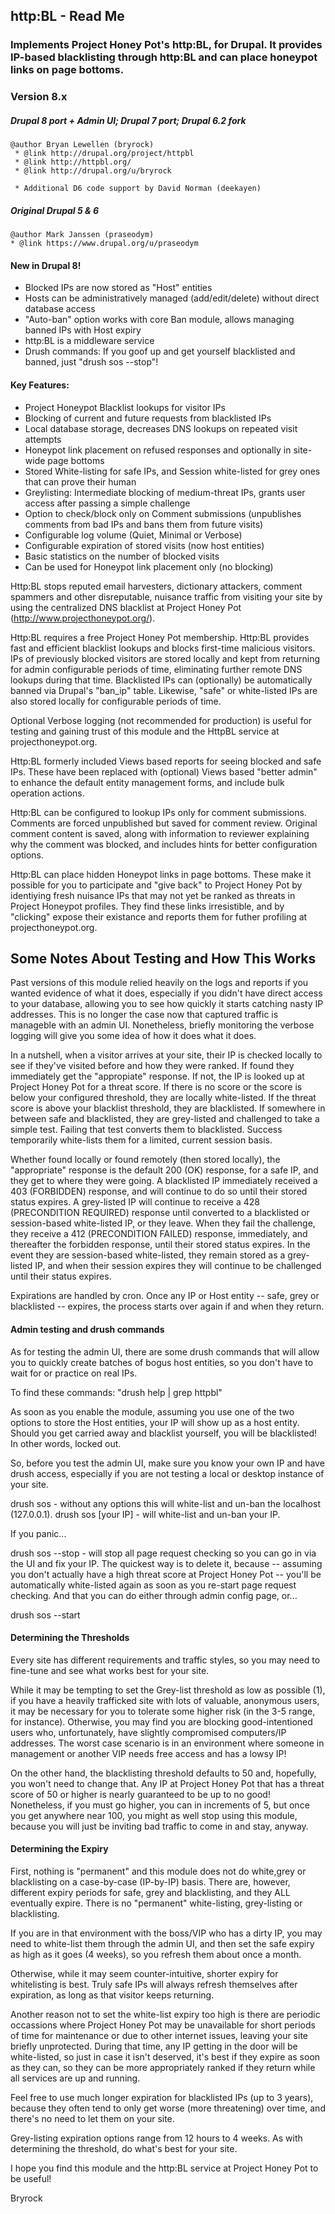 http:BL - Read Me
---------------------------------------------------------

### Implements Project Honey Pot's http:BL, for Drupal. It provides IP-based blacklisting through http:BL and can place honeypot links on page bottoms.


### Version 8.x
 
#####   Drupal 8 port + Admin UI; Drupal 7 port; Drupal 6.2 fork

	@author Bryan Lewellen (bryrock)
  	 * @link http://drupal.org/project/httpbl
  	 * @link http://httpbl.org/
  	 * @link http://drupal.org/u/bryrock
 
 	 * Additional D6 code support by David Norman (deekayen)

#####	Original Drupal 5 & 6

	@author Mark Janssen (praseodym) 
 	* @link https://www.drupal.org/u/praseodym

#### New in Drupal 8!

 * Blocked IPs are now stored as "Host" entities
 * Hosts can be administratively managed (add/edit/delete) without direct database access
 * "Auto-ban" option works with core Ban module, allows managing banned IPs with Host expiry
 * http:BL is a middleware service
 * Drush commands: If you goof up and get yourself blacklisted and banned, just "drush sos --stop"!

#### Key Features:

 * Project Honeypot Blacklist lookups for visitor IPs
 * Blocking of current and future requests from blacklisted IPs
 * Local database storage, decreases DNS lookups on repeated visit attempts
 * Honeypot link placement on refused responses and optionally in site-wide page bottoms
 * Stored White-listing for safe IPs, and Session white-listed for grey ones that can prove their human
 * Greylisting: Intermediate blocking of medium-threat IPs, grants user access after passing a simple challenge
 * Option to check/block only on Comment submissions (unpublishes comments from bad IPs and bans them from future visits)
 * Configurable log volume (Quiet, Minimal or Verbose)
 * Configurable expiration of stored visits (now host entities)
 * Basic statistics on the number of blocked visits
 * Can be used for Honeypot link placement only (no blocking)

Http:BL stops reputed email harvesters, dictionary attackers, comment spammers and other disreputable, nuisance traffic from visiting your site by using the centralized DNS blacklist at Project Honey Pot (http://www.projecthoneypot.org/).

Http:BL requires a free Project Honey Pot membership. Http:BL provides fast and efficient blacklist lookups and blocks first-time malicious visitors.  IPs of previously blocked visitors are stored locally and kept from returning for admin configurable periods of time, eliminating further remote DNS lookups during that time.  Blacklisted IPs can (optionally) be automatically banned via Drupal's "ban_ip" table.  Likewise, "safe" or white-listed IPs are also stored locally for configurable periods of time.

Optional Verbose logging (not recommended for production) is useful for testing and gaining trust of this module and the HttpBL service at projecthoneypot.org.

Http:BL formerly included Views based reports for seeing blocked and safe IPs.  These have been replaced with (optional) Views based "better admin" to enhance the default entity management forms, and include bulk operation actions.

Http:BL can be configured to lookup IPs only for comment submissions.  Comments are forced unpublished but saved for comment review. Original comment content is saved, along with information to reviewer explaining why the comment was blocked, and includes hints for better configuration options.

Http:BL can place hidden Honeypot links in page bottoms.  These make it possible for you to participate and "give back" to Project Honey Pot by identiying fresh nuisance IPs that may not yet be ranked as threats in Project Honeypot profiles.  They find these links irresistible, and by "clicking" expose their existance and reports them for futher profiling at projecthoneypot.org.  

  
Some Notes About Testing and How This Works
-------
 
 
Past versions of this module relied heavily on the logs and reports if you wanted evidence of what it does, especially if you didn't have direct access to your database, allowing you to see how quickly it starts catching nasty IP addresses.  This is no longer the case now that captured traffic is manageble with an admin UI.  Nonetheless, briefly monitoring the verbose logging will give you some idea of how it does what it does.

In a nutshell, when a visitor arrives at your site, their IP is checked locally to see if they've visited before and how they were  ranked.  If found they immediately get the "appropiate" response.  If not, the IP is looked up at Project Honey Pot for a threat score.  If there is no score or the score is below your configured threshold, they are locally white-listed.  If the threat score is above your blacklist threshold, they are blacklisted.  If somewhere in between safe and blacklisted, they are grey-listed and challenged to take a simple test.  Failing that test converts them to blacklisted.  Success temporarily white-lists them for a limited, current session basis.

Whether found locally or found remotely (then stored locally), the "appropriate" response is the default 200 (OK) response, for a safe IP, and they get to where they were going.  A blacklisted IP immediately received a 403 (FORBIDDEN) response, and will continue to do so until their stored status expires.  A grey-listed IP will continue to receive a 428 (PRECONDITION REQUIRED) response until converted to a blacklisted or session-based white-listed IP, or they leave.  When they fail the challenge, they receive a 412 (PRECONDITION FAILED) response, immediately, and thereafter the forbidden response, until their stored status expires.  In the event they are session-based white-listed, they remain stored as a grey-listed IP, and when their session expires they will continue to be challenged until their status expires.

Expirations are handled by cron.  Once any IP or Host entity -- safe, grey or blacklisted -- expires, the process starts over again if and when they return.

#### Admin testing and drush commands


As for testing the admin UI, there are some drush commands that will allow you to quickly create batches of bogus host entities, so you don't have to wait for or practice on real IPs.

To find these commands: "drush help | grep httpbl"

As soon as you enable the module, assuming you use one of the two options to store the Host entities, your IP will show up as a host entity.  Should you get carried away and blacklist yourself, you will be blacklisted!  In other words, locked out.

So, before you test the admin UI, make sure you know your own IP and have drush access, especially if you are not testing a local or desktop instance of your site.

drush sos - without any options this will white-list and un-ban the localhost (127.0.0.1).
drush sos [your IP] - will white-list and un-ban your IP.

If you panic...

drush sos --stop - will stop all page request checking so you can go in via the UI and fix your IP.  The quickest way is to delete it, because -- assuming you don't actually have a high threat score at Project Honey Pot -- you'll be automatically white-listed again as soon as you re-start page request checking.  And that you can do either through admin config page, or...

drush sos --start

#### Determining the Thresholds


Every site has different requirements and traffic styles, so you may need to fine-tune and see what works best for your site.

While it may be tempting to set the Grey-list threshold as low as possible (1), if you have a heavily trafficked site with lots of valuable, anonymous users, it may be necessary for you to tolerate some higher risk (in the 3-5 range, for instance).  Otherwise, you may find you are blocking good-intentioned users who, unfortunately, have slightly compromised computers/IP addresses.  The worst case scenario is in an environment where someone in management or another VIP needs free access and has a lowsy IP!

On the other hand, the blacklisting threshold defaults to 50 and, hopefully, you won't need to change that.  Any IP at Project Honey Pot that has a threat score of 50 or higher is nearly guaranteed to be up to no good!  Nonetheless, if you must go higher, you can in increments of 5, but once you get anywhere near 100, you might as well stop using this module, because you will just be inviting bad traffic to come in and stay, anyway.


#### Determining the Expiry


First, nothing is "permanent" and this module does not do white,grey or blacklisting on a case-by-case (IP-by-IP) basis.  There are, however, different expiry periods for safe, grey and blacklisting, and they ALL eventually expire.  There is no "permanent" white-listing, grey-listing or blacklisting.

If you are in that environment with the boss/VIP who has a dirty IP, you may need to white-list them through the admin UI, and then set the safe expiry as high as it goes (4 weeks), so you refresh them about once a month.

Otherwise, while it may seem counter-intuitive, shorter expiry for whitelisting is best.  Truly safe IPs will always refresh themselves after expiration, as long as that visitor keeps returning.

Another reason not to set the white-list expiry too high is there are periodic occassions where Project Honey Pot may be unavailable for short periods of time for maintenance or due to other internet issues, leaving your site briefly unprotected.  During that time, any IP getting in the door will be white-listed, so just in case it isn't deserved, it's best if they expire as soon as they can, so they can be more appropriately ranked if they return while all services are up and running.

Feel free to use much longer expiration for blacklisted IPs (up to 3 years), because they often tend to only get worse (more threatening) over time, and there's no need to let them on your site.

Grey-listing expiration options range from 12 hours to 4 weeks.  As with determining the threshold, do what's best for your site.


I hope you find this module and the http:BL service at Project Honey Pot to be useful!

Bryrock

 